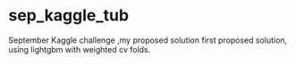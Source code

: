 # sep_kaggle_tub
September Kaggle challenge ,my proposed solution first proposed solution, using lightgbm with weighted cv folds.
